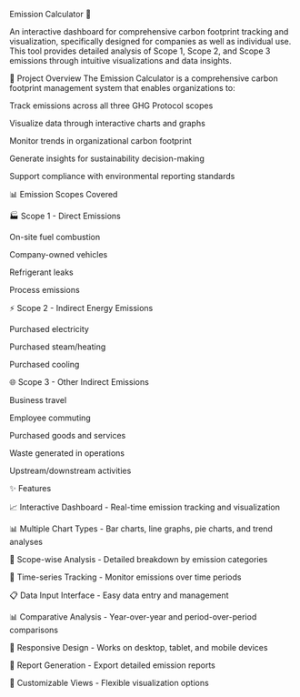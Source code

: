 Emission Calculator 🌱

An interactive dashboard for comprehensive carbon footprint tracking and visualization, specifically designed for companies as well as individual use. This tool provides detailed analysis of Scope 1, Scope 2, and Scope 3 emissions through intuitive visualizations and data insights.

🎯 Project Overview
The Emission Calculator is a comprehensive carbon footprint management system that enables organizations to:

Track emissions across all three GHG Protocol scopes

Visualize data through interactive charts and graphs

Monitor trends in organizational carbon footprint

Generate insights for sustainability decision-making

Support compliance with environmental reporting standards

📊 Emission Scopes Covered

🏭 Scope 1 - Direct Emissions

On-site fuel combustion

Company-owned vehicles

Refrigerant leaks

Process emissions

⚡ Scope 2 - Indirect Energy Emissions

Purchased electricity

Purchased steam/heating

Purchased cooling

🌐 Scope 3 - Other Indirect Emissions

Business travel

Employee commuting

Purchased goods and services

Waste generated in operations

Upstream/downstream activities

✨ Features

📈 Interactive Dashboard - Real-time emission tracking and visualization

📊 Multiple Chart Types - Bar charts, line graphs, pie charts, and trend analyses

🎯 Scope-wise Analysis - Detailed breakdown by emission categories

📅 Time-series Tracking - Monitor emissions over time periods

📋 Data Input Interface - Easy data entry and management

📊 Comparative Analysis - Year-over-year and period-over-period comparisons

📱 Responsive Design - Works on desktop, tablet, and mobile devices

📄 Report Generation - Export detailed emission reports

🎨 Customizable Views - Flexible visualization options
